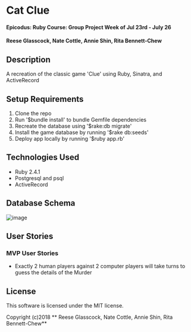 # Cat Clue

#### Epicodus: Ruby Course: Group Project Week of Jul 23rd - July 26

#### Reese Glasscock, Nate Cottle, Annie Shin, Rita Bennett-Chew

## Description
A recreation of the classic game 'Clue' using Ruby, Sinatra, and ActiveRecord

## Setup Requirements

1. Clone the repo
1. Run '$bundle install' to bundle Gemfile dependencies
1. Recreate the database using '$rake:db migrate'
1. Install the game database by running '$rake db:seeds'
1. Deploy app locally by running '$ruby app.rb'

## Technologies Used

* Ruby 2.4.1
* Postgresql and psql
* ActiveRecord

## Database Schema
![image](https://user-images.githubusercontent.com/11031915/43095872-170dddaa-8e6c-11e8-946c-105e3b1ad153.png)

## User Stories
### MVP User Stories
* Exactly 2 human players against 2 computer players will take turns to guess the details of the Murder

## License

This software is licensed under the MIT license.

Copyright (c)2018 ** Reese Glasscock, Nate Cottle, Annie Shin, Rita Bennett-Chew**
